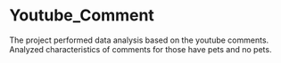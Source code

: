 # Youtube_Comment
The project performed data analysis based on the youtube comments. 
Analyzed characteristics of comments for those have pets and no pets.

